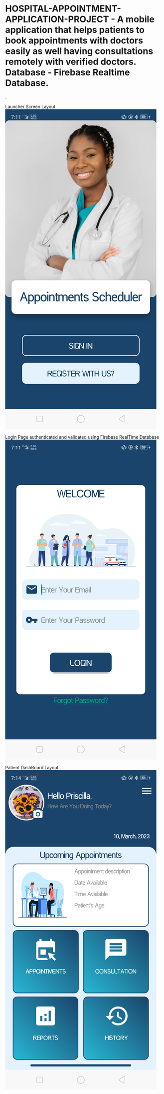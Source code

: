 # HOSPITAL-APPOINTMENT-APPLICATION-PROJECT - A mobile application that helps patients to book appointments with doctors easily as well having consultations remotely with verified doctors. Database - Firebase Realtime Database.
 
 .
 
 Launcher Screen Layout
![Launcher Screen](https://github.com/Dalton-47/HOSPITAL-APPOINTMENT-APPLICATION-PROJECT/blob/master/image_one.png)


Login Page authenticated and validated using Firebase RealTime Database
![Launcher Screen](https://github.com/Dalton-47/HOSPITAL-APPOINTMENT-APPLICATION-PROJECT/blob/master/image_two.png)


Patient DashBoard Layout
![Launcher Screen](https://github.com/Dalton-47/HOSPITAL-APPOINTMENT-APPLICATION-PROJECT/blob/master/image_three.png)

